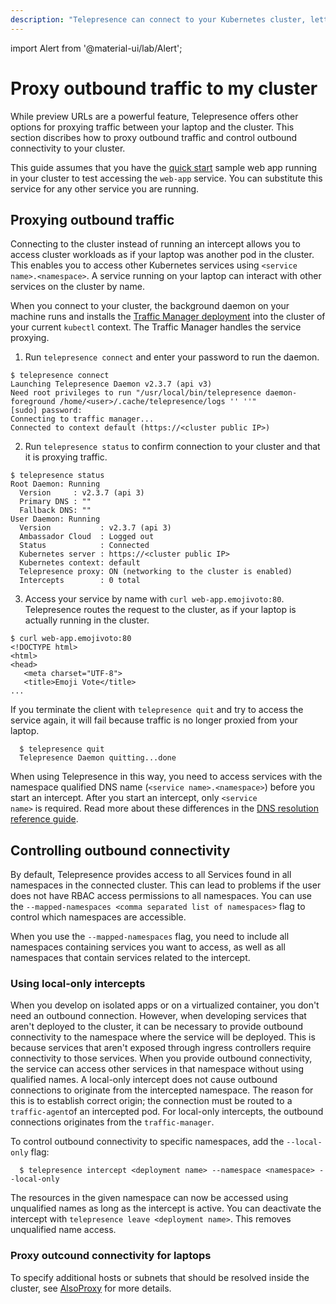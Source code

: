 ```yaml
---
description: "Telepresence can connect to your Kubernetes cluster, letting you access cluster services as if your laptop was another pod in the cluster."
---
```


import Alert from '@material-ui/lab/Alert';

# Proxy outbound traffic to my cluster

While preview URLs are a powerful feature, Telepresence offers other options for proxying traffic between your laptop and the cluster. This section discribes how to proxy outbound traffic and control outbound connectivity to your cluster.

<Alert severity="info"> This guide assumes that you have the <a href="../../quick-start/">quick start</a> sample web app running in your cluster to test accessing the <code>web-app</code> service. You can substitute this service for any other service you are running.</Alert>

## Proxying outbound traffic

Connecting to the cluster instead of running an intercept allows you to access cluster workloads as if your laptop was another pod in the cluster. This enables you to access other Kubernetes services using `<service name>.<namespace>`. A service running on your laptop can interact with other services on the cluster by name.

When you connect to your cluster, the background daemon on your machine runs and installs the [Traffic Manager deployment](../../reference/architecture/) into the cluster of your current `kubectl` context.  The Traffic Manager handles the service proxying.

1. Run `telepresence connect` and enter your password to run the daemon.

  ```
  $ telepresence connect
  Launching Telepresence Daemon v2.3.7 (api v3)
  Need root privileges to run "/usr/local/bin/telepresence daemon-foreground /home/<user>/.cache/telepresence/logs '' ''"
  [sudo] password:
  Connecting to traffic manager...
  Connected to context default (https://<cluster public IP>)
  ```

2. Run `telepresence status` to confirm connection to your cluster and that it is proxying traffic.

  ```
  $ telepresence status
  Root Daemon: Running
    Version     : v2.3.7 (api 3)
    Primary DNS : ""
    Fallback DNS: ""
  User Daemon: Running
    Version           : v2.3.7 (api 3)
    Ambassador Cloud  : Logged out
    Status            : Connected
    Kubernetes server : https://<cluster public IP>
    Kubernetes context: default
    Telepresence proxy: ON (networking to the cluster is enabled)
    Intercepts        : 0 total
  ```

3. Access your service by name with `curl web-app.emojivoto:80`. Telepresence routes the request to the cluster, as if your laptop is actually running in the cluster.

  ```
  $ curl web-app.emojivoto:80
  <!DOCTYPE html>
  <html>
  <head>
     <meta charset="UTF-8">
     <title>Emoji Vote</title>
  ...
  ```

If you terminate the client with `telepresence quit` and try to access the service again, it will fail because traffic is no longer proxied from your laptop.

  ```
    $ telepresence quit
    Telepresence Daemon quitting...done
  ```

<Alert severity="info">When using Telepresence in this way, you need to access services with the namespace qualified DNS name (<code>&lt;service name&gt;.&lt;namespace&gt;</code>) before you start an intercept. After you start an intercept, only  <code>&lt;service name&gt;</code> is required. Read more about these differences in the  <a href="../../quick-start/">DNS resolution reference guide</a>.</Alert>

## Controlling outbound connectivity

By default, Telepresence provides access to all Services found in all namespaces in the connected cluster. This can lead to problems if the user does not have RBAC access permissions to all namespaces. You can use the `--mapped-namespaces <comma separated list of namespaces>` flag to control which namespaces are accessible.

When you use the `--mapped-namespaces` flag, you need to include all namespaces containing services you want to access, as well as all namespaces that contain services related to the intercept.

### Using local-only intercepts

When you develop on isolated apps or on a virtualized container, you don't need an outbound connection. However, when developing services that aren't deployed to the cluster, it can be necessary to provide outbound connectivity to the namespace where the service will be deployed. This is because services that aren't exposed through ingress controllers require connectivity to those services. When you provide outbound connectivity, the service can access other services in that namespace without using qualified names. A local-only intercept does not cause outbound connections to originate from the intercepted namespace. The reason for this is to establish correct origin; the connection must be routed to a `traffic-agent`of an intercepted pod. For local-only intercepts, the outbound connections originates from the `traffic-manager`.

To control outbound connectivity to specific namespaces, add the `--local-only` flag:

  ```
    $ telepresence intercept <deployment name> --namespace <namespace> --local-only
  ```
The resources in the given namespace can now be accessed using unqualified names as long as the intercept is active.
You can deactivate the intercept with `telepresence leave <deployment name>`. This removes unqualified name access.

### Proxy outcound connectivity for laptops

To specify additional hosts or subnets that should be resolved inside the cluster, see [AlsoProxy](../../reference/config/#alsoproxysubnets) for more details.
